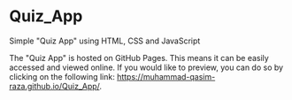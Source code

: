 # Quiz_App
Simple "Quiz App" using HTML, CSS and JavaScript

The "Quiz App" is hosted on GitHub Pages. This means it can be easily accessed and viewed online. If you would like to preview, you can do so by clicking on the following link: https://muhammad-qasim-raza.github.io/Quiz_App/.
